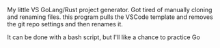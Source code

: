 My little VS GoLang/Rust project generator. Got tired of manually cloning and renaming files.
this program pulls the VSCode template and removes the git repo settings and then renames it.

It can be done with a bash script, but I'll like a chance to practice Go
